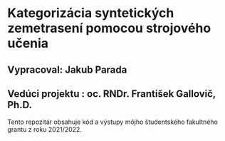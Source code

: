 # Kategorizácia syntetických zemetrasení pomocou strojového učenia

## Vypracoval: Jakub Parada
## Vedúci projektu : oc. RNDr. František Gallovič, Ph.D.

Tento repozitár obsahuje kód a výstupy môjho študentského fakultného grantu z roku 2021/2022.